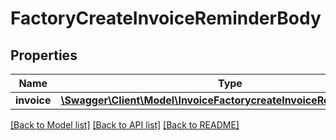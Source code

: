# FactoryCreateInvoiceReminderBody

## Properties
Name | Type | Description | Notes
------------ | ------------- | ------------- | -------------
**invoice** | [**\Swagger\Client\Model\InvoiceFactorycreateInvoiceReminderInvoice**](InvoiceFactorycreateInvoiceReminderInvoice.md) |  | 

[[Back to Model list]](../../README.md#documentation-for-models) [[Back to API list]](../../README.md#documentation-for-api-endpoints) [[Back to README]](../../README.md)

